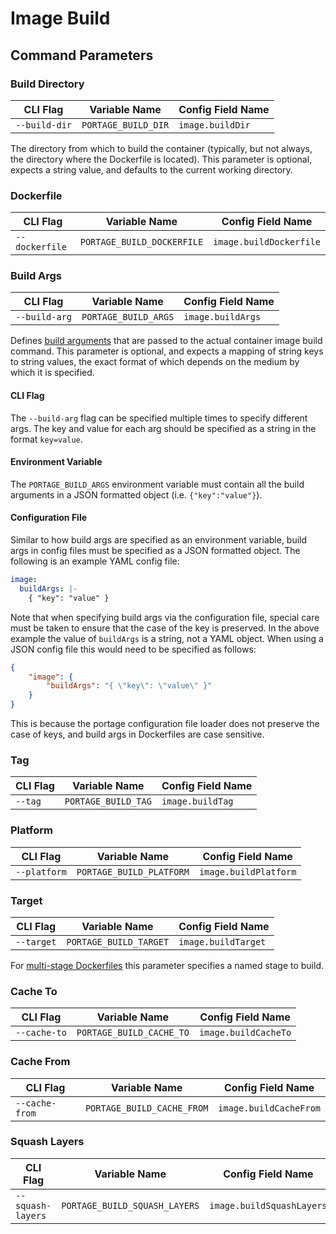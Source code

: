 # Image Build

## Command Parameters

### Build Directory

| CLI Flag             | Variable Name             | Config Field Name            |
|----------------------|---------------------------|------------------------------|
| `--build-dir`        | `PORTAGE_BUILD_DIR`           | `image.buildDir`             |

The directory from which to build the container (typically, but not always, the directory where the Dockerfile is located). This parameter is optional, expects a string value, and defaults to the current working directory.

### Dockerfile

| CLI Flag             | Variable Name             | Config Field Name            |
|----------------------|---------------------------|------------------------------|
| `--dockerfile`       | `PORTAGE_BUILD_DOCKERFILE`    | `image.buildDockerfile`      |

### Build Args

| CLI Flag             | Variable Name             | Config Field Name            |
|----------------------|---------------------------|------------------------------|
| `--build-arg`        | `PORTAGE_BUILD_ARGS`          | `image.buildArgs`            |

Defines [build arguments](https://docs.docker.com/build/guide/build-args/) that are passed to the actual container image build command. This parameter is optional, and expects a mapping of string keys to string values, the exact format of which depends on the medium by which it is specified.

#### CLI Flag

The `--build-arg` flag can be specified multiple times to specify different args. The key and value for each arg should be specified as a string in the format `key=value`.

#### Environment Variable

The `PORTAGE_BUILD_ARGS` environment variable must contain all the build arguments in a JSON formatted object (i.e. `{"key":"value"}`).

#### Configuration File

Similar to how build args are specified as an environment variable, build args in config files must be specified as a JSON formatted object. The following is an example YAML config file:

```yaml
image:
  buildArgs: |-
    { "key": "value" }
```

Note that when specifying build args via the configuration file, special care must be taken to ensure that the case of the key is preserved. In the above example the value of `buildArgs` is a string, not a YAML object. When using a JSON config file this would need to be specified as follows:

```json
{
	"image": {
		"buildArgs": "{ \"key\": \"value\" }"
	}
}
```

This is because the portage configuration file loader does not preserve the case of keys, and build args in Dockerfiles are case sensitive.

### Tag

| CLI Flag             | Variable Name             | Config Field Name            |
|----------------------|---------------------------|------------------------------|
| `--tag`              | `PORTAGE_BUILD_TAG`           | `image.buildTag`             |

### Platform

| CLI Flag             | Variable Name             | Config Field Name            |
|----------------------|---------------------------|------------------------------|
| `--platform`         | `PORTAGE_BUILD_PLATFORM`      | `image.buildPlatform`        |

### Target

| CLI Flag             | Variable Name             | Config Field Name            |
|----------------------|---------------------------|------------------------------|
| `--target`           | `PORTAGE_BUILD_TARGET`        | `image.buildTarget`          |

For [multi-stage Dockerfiles](https://docs.docker.com/build/building/multi-stage/) this parameter specifies a named stage to build.

### Cache To

| CLI Flag             | Variable Name             | Config Field Name            |
|----------------------|---------------------------|------------------------------|
| `--cache-to`         | `PORTAGE_BUILD_CACHE_TO`      | `image.buildCacheTo`         |

### Cache From

| CLI Flag             | Variable Name             | Config Field Name            |
|----------------------|---------------------------|------------------------------|
| `--cache-from`       | `PORTAGE_BUILD_CACHE_FROM`    | `image.buildCacheFrom`       |

### Squash Layers

| CLI Flag             | Variable Name             | Config Field Name            |
|----------------------|---------------------------|------------------------------|
| `--squash-layers`    | `PORTAGE_BUILD_SQUASH_LAYERS` | `image.buildSquashLayers`    |
